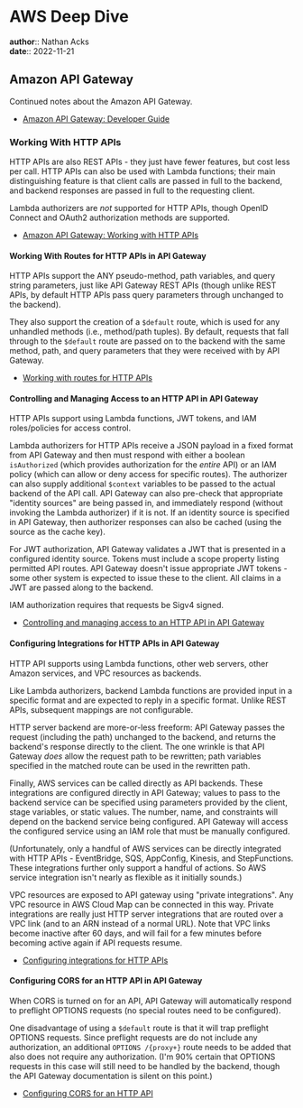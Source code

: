 # AWS Deep Dive

**author**:: Nathan Acks  
**date**:: 2022-11-21

## Amazon API Gateway

Continued notes about the Amazon API Gateway.

* [Amazon API Gateway: Developer Guide](https://docs.aws.amazon.com/apigateway/latest/developerguide/welcome.html)

### Working With HTTP APIs

HTTP APIs are also REST APIs - they just have fewer features, but cost less per call. HTTP APIs can also be used with Lambda functions; their main distinguishing feature is that client calls are passed in full to the backend, and backend responses are passed in full to the requesting client.

Lambda authorizers are *not* supported for HTTP APIs, though OpenID Connect and OAuth2 authorization methods are supported.

* [Amazon API Gateway: Working with HTTP APIs](https://docs.aws.amazon.com/apigateway/latest/developerguide/http-api.html)

#### Working With Routes for HTTP APIs in API Gateway

HTTP APIs support the ANY pseudo-method, path variables, and query string parameters, just like API Gateway REST APIs (though unlike REST APIs, by default HTTP APIs pass query parameters through unchanged to the backend).

They also support the creation of a `$default` route, which is used for any unhandled methods (i.e., method/path tuples). By default, requests that fall through to the `$default` route are passed on to the backend with the same method, path, and query parameters that they were received with by API Gateway.

* [Working with routes for HTTP APIs](https://docs.aws.amazon.com/apigateway/latest/developerguide/http-api-develop-routes.html)

#### Controlling and Managing Access to an HTTP API in API Gateway

HTTP APIs support using Lambda functions, JWT tokens, and IAM roles/policies for access control.

Lambda authorizers for HTTP APIs receive a JSON payload in a fixed format from API Gateway and then must respond with either a boolean `isAuthorized` (which provides authorization for the *entire* API) or an IAM policy (which can allow or deny access for specific routes). The authorizer can also supply additional `$context` variables to be passed to the actual backend of the API call. API Gateway can also pre-check that appropriate "identity sources" are being passed in, and immediately respond (without invoking the Lambda authorizer) if it is not. If an identity source is specified in API Gateway, then authorizer responses can also be cached (using the source as the cache key).

For JWT authorization, API Gateway validates a JWT that is presented in a configured identity source. Tokens must include a scope property listing permitted API routes. API Gateway doesn't issue appropriate JWT tokens - some other system is expected to issue these to the client. All claims in a JWT are passed along to the backend.

IAM authorization requires that requests be Sigv4 signed.

* [Controlling and managing access to an HTTP API in API Gateway](https://docs.aws.amazon.com/apigateway/latest/developerguide/http-api-access-control.html)

#### Configuring Integrations for HTTP APIs in API Gateway

HTTP API supports using Lambda functions, other web servers, other Amazon services, and VPC resources as backends.

Like Lambda authorizers, backend Lambda functions are provided input in a specific format and are expected to reply in a specific format. Unlike REST APIs, subsequent mappings are not configurable.

HTTP server backend are more-or-less freeform: API Gateway passes the request (including the path) unchanged to the backend, and returns the backend's response directly to the client. The one wrinkle is that API Gateway *does* allow the request path to be rewritten; path variables specified in the matched route can be used in the rewritten path.

Finally, AWS services can be called directly as API backends. These integrations are configured directly in API Gateway; values to pass to the backend service can be specified using parameters provided by the client, stage variables, or static values. The number, name, and constraints will depend on the backend service being configured. API Gateway will access the configured service using an IAM role that must be manually configured.

(Unfortunately, only a handful of AWS services can be directly integrated with HTTP APIs - EventBridge, SQS, AppConfig, Kinesis, and StepFunctions. These integrations further only support a handful of actions. So AWS service integration isn't nearly as flexible as it initially sounds.)

VPC resources are exposed to API gateway using "private integrations". Any VPC resource in AWS Cloud Map can be connected in this way. Private integrations are really just HTTP server integrations that are routed over a VPC link (and to an ARN instead of a normal URL). Note that VPC links become inactive after 60 days, and will fail for a few minutes before becoming active again if API requests resume.

* [Configuring integrations for HTTP APIs](https://docs.aws.amazon.com/apigateway/latest/developerguide/http-api-develop-integrations.html)

#### Configuring CORS for an HTTP API in API Gateway

When CORS is turned on for an API, API Gateway will automatically respond to preflight OPTIONS requests (no special routes need to be configured).

One disadvantage of using a `$default` route is that it will trap preflight OPTIONS requests. Since preflight requests are do not include any authorization, an additional `OPTIONS /{proxy+}` route needs to be added that also does not require any authorization. (I'm 90% certain that OPTIONS requests in this case will still need to be handled by the backend, though the API Gateway documentation is silent on this point.)

* [Configuring CORS for an HTTP API](https://docs.aws.amazon.com/apigateway/latest/developerguide/http-api-cors.html)

